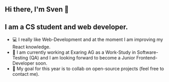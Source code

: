 ## Hi there, I'm Sven 👋

## I am a CS student and web developer.
- 💻 I really like Web-Development and at the moment I am improving my React knowledge.
- 🤝 I am currently working at Exaring AG as a Work-Study in Software-Testing (QA) and I am looking forward to become a Junior Frontend-Developer soon.
- 🏁 My goal for this year is to collab on open-source projects (feel free to contact me).
